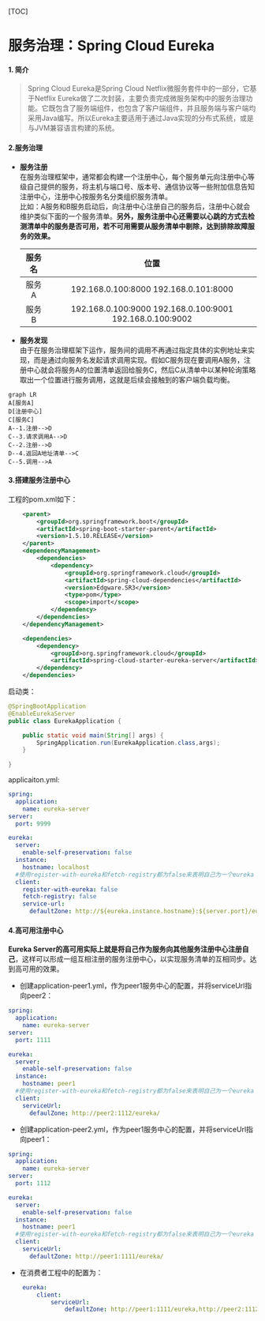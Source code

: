 [TOC]

# 服务治理：Spring Cloud Eureka
#### 1. 简介
> Spring Cloud Eureka是Spring Cloud Netflix微服务套件中的一部分，它基于Netflix Eureka做了二次封装，主要负责完成微服务架构中的服务治理功能。它既包含了服务端组件，也包含了客户端组件，并且服务端与客户端均采用Java编写。所以Eureka主要适用于通过Java实现的分布式系统，或是与JVM兼容语言构建的系统。
#### 2.服务治理
* **服务注册**  
  在服务治理框架中，通常都会构建一个注册中心，每个服务单元向注册中心等级自己提供的服务，将主机与端口号、版本号、通信协议等一些附加信息告知注册中心，注册中心按服务名分类组织服务清单。  
  比如：A服务和B服务启动后，向注册中心注册自己的服务后，注册中心就会维护类似下面的一个服务清单。**另外，服务注册中心还需要以心跳的方式去检测清单中的服务是否可用，若不可用需要从服务清单中剔除，达到排除故障服务的效果。**  

    服务名| 位置
    :------:|:----:
    服务A|192.168.0.100:8000 192.168.0.101:8000
    服务B|192.168.0.100:9000 192.168.0.100:9001 192.168.0.100:9002

* **服务发现**  
  由于在服务治理框架下运作，服务间的调用不再通过指定具体的实例地址来实现，而是通过向服务名发起请求调用实现。假如C服务现在要调用A服务，注册中心就会将服务A的位置清单返回给服务C，然后C从清单中以某种轮询策略取出一个位置进行服务调用，这就是后续会接触到的客户端负载均衡。  

```mermaid
graph LR
A[服务A]
D[注册中心]
C[服务C]
A--1.注册-->D
C--3.请求调用A-->D
C--2.注册-->D
D--4.返回A地址清单-->C
C--5.调用-->A
```
#### 3.搭建服务注册中心
工程的pom.xml如下：
```xml
    <parent>
        <groupId>org.springframework.boot</groupId>
        <artifactId>spring-boot-starter-parent</artifactId>
        <version>1.5.10.RELEASE</version>
    </parent>
    <dependencyManagement>
        <dependencies>
            <dependency>
                <groupId>org.springframework.cloud</groupId>
                <artifactId>spring-cloud-dependencies</artifactId>
                <version>Edgware.SR3</version>
                <type>pom</type>
                <scope>import</scope>
            </dependency>
        </dependencies>
    </dependencyManagement>

    <dependencies>
        <dependency>
            <groupId>org.springframework.cloud</groupId>
            <artifactId>spring-cloud-starter-eureka-server</artifactId>
        </dependency>
    </dependencies>
```
启动类：
```java
@SpringBootApplication
@EnableEurekaServer
public class EurekaApplication {

    public static void main(String[] args) {
        SpringApplication.run(EurekaApplication.class,args);
    }
    
}
```
applicaiton.yml:
```yml
spring:
  application:
    name: eureka-server
server:
  port: 9999

eureka:
  server:
    enable-self-preservation: false
  instance:
    hostname: localhost
  #使用register-with-eureka和fetch-registry都为false来表明自己为一个eureka server
  client:
    register-with-eureka: false
    fetch-registry: false
    service-url:
      defaultZone: http://${eureka.instance.hostname}:${server.port}/eureka/
```
#### 4.高可用注册中心
**Eureka Server的高可用实际上就是将自己作为服务向其他服务注册中心注册自己**，这样可以形成一组互相注册的服务注册中心，以实现服务清单的互相同步。达到高可用的效果。
* 创建application-peer1.yml，作为peer1服务中心的配置，并将serviceUrl指向peer2：
```yml
spring:
  application:
    name: eureka-server
server:
  port: 1111

eureka:
  server:
    enable-self-preservation: false
  instance:
    hostname: peer1
  #使用register-with-eureka和fetch-registry都为false来表明自己为一个eureka server
  client:
    serviceUrl:
      defaulZone: http://peer2:1112/eureka/
```
* 创建application-peer2.yml，作为peer1服务中心的配置，并将serviceUrl指向peer1：
```yml
spring:
  application:
    name: eureka-server
server:
  port: 1112

eureka:
  server:
    enable-self-preservation: false
  instance:
    hostname: peer1
  #使用register-with-eureka和fetch-registry都为false来表明自己为一个eureka server
  client:
    serviceUrl:
      defaultZone: http://peer1:1111/eureka/
```
* 在消费者工程中的配置为：
```yml
    eureka:
        client:
            serviceUrl:
                defaultZone: http://peer1:1111/eureka,http://peer2:1112/eureka
```